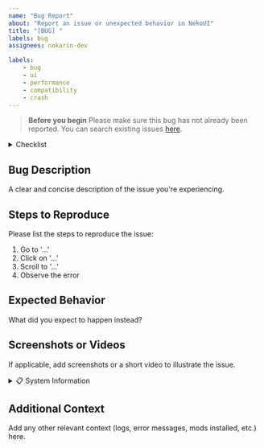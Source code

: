 ```yaml
---
name: "Bug Report"
about: "Report an issue or unexpected behavior in NekoUI"
title: "[BUG] "
labels: bug
assignees: nokarin-dev

labels:
    - bug
    - ui
    - performance
    - compatibility
    - crash
---
```


> **Before you begin**
> Please make sure this bug has not already been reported.
> You can search existing issues [here](../../issues).

<details>
<summary>Checklist</summary>

- [ ] I have checked for [existing issues](../../issues) that describe this bug.
- [ ] I am using the latest version of NekoUI.
- [ ] I have tested this issue with only NekoUI installed (if possible).
- [ ] I am willing to help test/debug this if needed.
- [ ] I have categorized the issue appropriately:
    - [ ] UI
    - [ ] Performance
    - [ ] Compatibility
    - [ ] Crash/Error

</details>

## Bug Description
A clear and concise description of the issue you're experiencing.

## Steps to Reproduce
Please list the steps to reproduce the issue:

1. Go to '...'
2. Click on '...'
3. Scroll to '...'
4. Observe the error

## Expected Behavior
What did you expect to happen instead?

## Screenshots or Videos
If applicable, add screenshots or a short video to illustrate the issue.

<details>
<summary>📋 System Information</summary>

| Key              | Value                              |
|------------------|------------------------------------|
| OS               | e.g. Windows 11 / macOS 13 / Linux |
| Minecraft Version| e.g. 1.21                          |
| NekoUI Version   | e.g. v1.0.0                        |
| Java Version     | e.g. Java 17.0.8                   |
| Mod Loader       | e.g. Fabric 0.15.10                |

</details>

## Additional Context
Add any other relevant context (logs, error messages, mods installed, etc.) here.